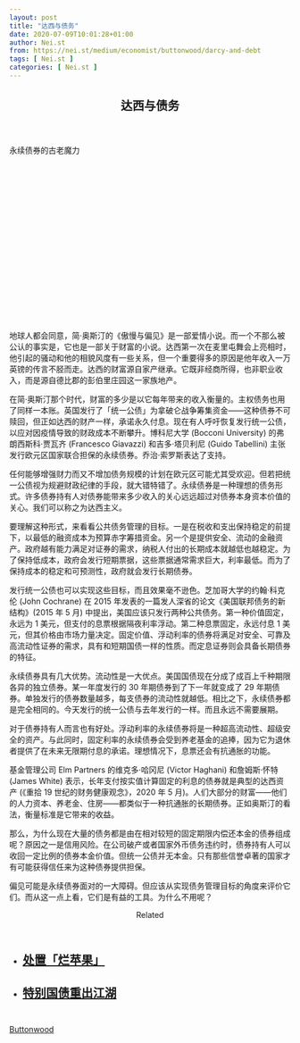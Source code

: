 ```yaml
---
layout: post
title: "达西与债务"
date: 2020-07-09T10:01:28+01:00
author: Nei.st
from: https://nei.st/medium/economist/buttonwood/darcy-and-debt
tags: [ Nei.st ]
categories: [ Nei.st ]
---
```


<article class="post-22737 post type-post status-publish format-standard hentry category-buttonwood" id="post-22737"> <header class="page-header medium Archives"><div class="page-header__image"></div><div class="page-header__content"><h1 class="page-title text-align-center">达西与债务</h1></div> </header><div class="entry-content aesop-entry-content" id="post-22737-content"><link as="font" crossorigin="anonymous" href="//cdn.jsdelivr.net/gh/0nd1jyU39XQ/_/glyph/font-face/0uIzqoZjSuJfvSBnvgXTcApMtcVhMcpr.woff" rel="preload" type="font/woff"/><link as="font" crossorigin="anonymous" href="//cdn.jsdelivr.net/gh/0nd1jyU39XQ/_/glyph/font-face/1sTnSLZWDKucPX6SAk.woff" rel="preload" type="font/woff"/><p class="blog-post__description">永续债券的古老魔力</p><span id="more-22737"></span><div class="navigation__primary-inner"><a class="economist__link-logo" href="//nei.st/medium/economist"></a></div><div class="container img component-image"><div class="aspectRatioPlaceholder" style="padding-bottom:56.25%;height: 0;"><div class="progressiveMedia" data-height="720" data-width="1280">  <img alt="" class="progressiveMedia-image" data-src="https://cdn.jsdelivr.net/gh/0nd1jyU39XQ/_/img/1/20200523_FND002_0.jpg" src="https://cdn.jsdelivr.net/gh/0nd1jyU39XQ/_/img/1/20200523_FND002_0.jpg"/></div></div></div><p>地球人都会同意，简·奥斯汀的《傲慢与偏见》是一部爱情小说。而一个不那么被公认的事实是，它也是一部关于财富的小说。达西第一次在麦里屯舞会上亮相时，他引起的骚动和他的相貌风度有一些关系，但一个重要得多的原因是他年收入一万英镑的传言不胫而走。达西的财富源自家产继承。它既非经商所得，也非职业收入，而是源自德比郡的彭伯里庄园这一家族地产。</p><p>在简·奥斯汀那个时代，财富的多少是以它每年带来的收入衡量的。主权债务也用了同样一本账。英国发行了「统一公债」为拿破仑战争筹集资金——这种债券不可赎回，但正如达西的财产一样，承诺永久付息。现在有人呼吁恢复发行统一公债，以应对因疫情导致的财政成本不断攀升。博科尼大学 (Bocconi University) 的弗朗西斯科·贾瓦齐 (Francesco Giavazzi) 和吉多·塔贝利尼 (Guido Tabellini) 主张发行欧元区国家联合担保的永续债券。乔治·索罗斯表达了支持。</p><p>任何能够增强财力而又不增加债务规模的计划在欧元区可能尤其受欢迎。但若把统一公债视为规避财政纪律的手段，就大错特错了。永续债券是一种理想的债务形式。许多债券持有人对债券能带来多少收入的关心远远超过对债券本身资本价值的关心。我们可以称之为达西主义。</p><p>要理解这种形式，来看看公共债务管理的目标。一是在税收和支出保持稳定的前提下，以最低的融资成本为预算赤字筹措资金。另一个是提供安全、流动的金融资产。政府越有能力满足对证券的需求，纳税人付出的长期成本就越低也越稳定。为了保持低成本，政府会发行短期票据，这些票据通常需求巨大，利率最低。而为了保持成本的稳定和可预测性，政府就会发行长期债券。</p><p>发行统一公债也可以实现这些目标，而且效果毫不逊色。芝加哥大学的约翰·科克伦 (John Cochrane) 在 2015 年发表的一篇发人深省的论文《美国联邦债务的新结构》(2015 年 5 月) 中提出，美国应该只发行两种公共债务。第一种价值固定，永远为 1 美元，但支付的息票根据隔夜利率浮动。第二种息票固定，永远付息 1 美元，但其价格由市场力量决定。固定价值、浮动利率的债券将满足对安全、可靠及高流动性证券的需求，具有和短期国债一样的性质。而定息证券则会具备长期债券的特征。</p><div class="code-block code-block-1" style="margin: 8px 0; clear: both;"><div class="container ads_KbHEVhh8Rw"><div class="card card--blog post-sidebar"><div class="card-body"><div class="logo_ngcontent-kty-0"> </div><div class="iframe-blocker U6XAMK63Vh00WqvF2BacIQ"><div class="background-h60B"> </div><div class="WumZiPCS4MeMw4pxQ"> </div></div></div><div class="card-footer"><div class="card-footer-wrapper" layout="row bottom-left"></div></div></div></div></div><p>永续债券具有几大优势。流动性是一大优点。美国国债现在分成了成百上千种期限各异的独立债券。某一年度发行的 30 年期债券到了下一年就变成了 29 年期债券。单独发行的债券数量越多，每支债券的流动性就越低。相比之下，永续债券都是完全相同的。今天发行的统一公债与去年发行的一样。而且永远不需要展期。</p><p>对于债券持有人而言也有好处。浮动利率的永续债券将是一种超高流动性、超级安全的资产。与此同时，固定利率的永续债券会受到养老基金的追捧，因为它为退休者提供了在未来无限期付息的承诺。理想情况下，息票还会有抗通胀的功能。</p><p>基金管理公司 Elm Partners 的维克多·哈冈尼 (Victor Haghani) 和詹姆斯·怀特 (James White) 表示，长年支付按实值计算固定的利息的债券就是典型的达西资产 (《重拾 19 世纪的财务健康观念》，2020 年 5 月)。人们大部分的财富——他们的人力资本、养老金、住房——都类似于一种抗通胀的长期债券。正如奥斯汀的看法，衡量标准是它带来的收益。</p><p>那么，为什么现在大量的债务都是由在相对较短的固定期限内偿还本金的债券组成呢？原因之一是信用风险。在公司破产或者国家外币债务违约时，债券持有人可以收回一定比例的债券本金价值。但统一公债并无本金。只有那些信誉卓著的国家才有可能获得信任来为这种债券提供担保。</p><p>偏见可能是永续债券面对的一大障碍。但应该从实现债务管理目标的角度来评价它们。而从这一点上看，它们是有益的工具。为什么不用呢？</p><section class="jsx-1092709871 collection"><header class="jsx-1092709871 container"><span class="jsx-65431776 text-icon text-right size-md spacing-xxtight weight-medium"><span class="jsx-65431776 text"><span class="jsx-1092709871">Related</span></span></span></header><ul class="jsx-1092709871 collection-list"><li class="jsx-1092709871"><section class="jsx-2013367371 container"><div class="jsx-2013367371 content no-cover type-collection"><div class="jsx-2013367371 left"> <a class="jsx-2013367371" href="https://nei.st/medium/caixin/cw900d"><h2 class="jsx-2996311878 sidebar">处置「烂苹果」</h2> </a></div></div></section></li><li class="jsx-1092709871"><section class="jsx-2013367371 container"><div class="jsx-2013367371 content no-cover type-collection"><div class="jsx-2013367371 left"> <a class="jsx-2013367371" href="https://nei.st/medium/caixin/cw899a"><h2 class="jsx-2996311878 sidebar">特别国债重出江湖</h2> </a></div></div></section></li></ul></section><div class="container ag ah"><div class="fe n el"><a class="dt du bn bo bp bq br bs bt bu dv dw bx by dx dy" href="https://nei.st/medium/economist?source=https://www.economist.com/finance-and-economics/2020/05/21/why-you-need-to-read-jane-austen-to-appreciate-perpetual-bonds" rel="noopener noreferrer nofollow" target="_blank"><div class="c ff fg ag ah fh el fi fj ce fk fl fm fn fo fp fq fr fs ft fu"><div class="bs em en eo ep eq fv ah fw fg ag bm eu fx q fy fz p ac"></div></div></a></div></div><div class="code-block code-block-2" style="margin: 8px 0; clear: both;"> <br/><div class="container ads_KbHEVhh8Rw"><div class="card card--blog post-sidebar"><div class="card-body"><div class="logo_ngcontent-kty-0"> </div><div class="iframe-blocker U6XAMK63Vh00WqvF2BacIQ"><div class="background-h60B"> </div><div class="WumZiPCS4MeMw4pxQ"> </div></div></div><div class="card-footer"><div class="card-footer-wrapper" layout="row bottom-left"></div></div></div></div></div></div> <footer class="entry-footer"><div class="categories icon-link"><a href="https://nei.st/category/medium/economist/buttonwood" rel="category tag">Buttonwood</a></div> </footer></article>
